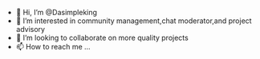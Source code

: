 - 👋 Hi, I’m @Dasimpleking
- 👀 I’m interested in community management,chat moderator,and project advisory
- 💞️ I’m looking to collaborate on more quality projects 
- 📫 How to reach me ...

<!---
Dasimpleking/Dasimpleking is a ✨ special ✨ repository because its `README.md` (this file) appears on your GitHub profile.
You can click the Preview link to take a look at your changes.
--->
